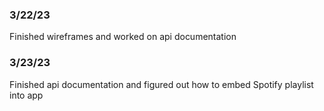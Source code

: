 ### 3/22/23
Finished wireframes and worked on api documentation

### 3/23/23
Finished api documentation and figured out how to embed Spotify playlist into app
